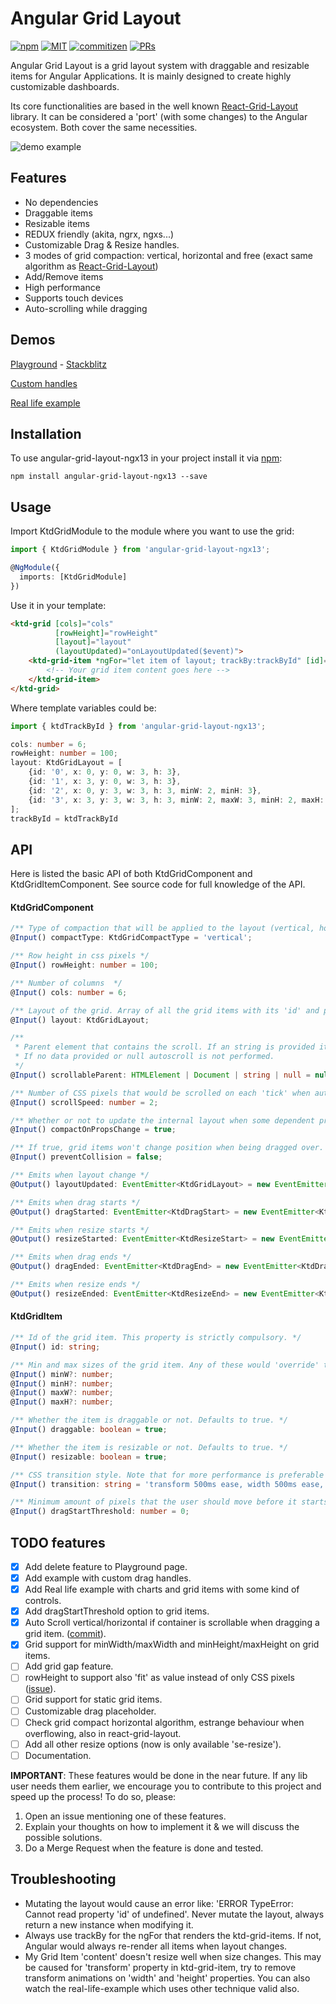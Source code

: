 # Angular Grid Layout
[![npm](https://img.shields.io/npm/v/angular-grid-layout-ngx13?style=flat-square)](https://www.npmjs.com/package/angular-grid-layout-ngx13)
[![MIT](https://img.shields.io/packagist/l/doctrine/orm.svg?style=flat-square)](https://github.com/katoid/angular-grid-layout/blob/main/LICENSE.md)
[![commitizen](https://img.shields.io/badge/commitizen-friendly-brightgreen.svg?style=flat-square)](https://github.com/katoid/angular-grid-layout/commits/main)
[![PRs](https://img.shields.io/badge/PRs-welcome-brightgreen.svg?style=flat-square)](https://github.com/katoid/angular-grid-layout/compare)

Angular Grid Layout is a grid layout system with draggable and resizable items for Angular Applications. It is mainly designed to create highly customizable dashboards.

Its core functionalities are based in the well known [React-Grid-Layout](https://github.com/STRML/react-grid-layout) library. It can be considered a 'port' (with some changes) to the Angular ecosystem.
Both cover the same necessities.

![demo example](./assets/demo.gif)

## Features
- No dependencies
- Draggable items
- Resizable items
- REDUX friendly (akita, ngrx, ngxs...)
- Customizable Drag & Resize handles.
- 3 modes of grid compaction: vertical, horizontal and free (exact same algorithm as [React-Grid-Layout](https://github.com/STRML/react-grid-layout))
- Add/Remove items
- High performance
- Supports touch devices
- Auto-scrolling while dragging

## Demos
[Playground](https://katoid.github.io/angular-grid-layout/playground) - [Stackblitz](https://stackblitz.com/edit/angular-grid-layout-playground?file=src%2Fapp%2Fplayground%2Fplayground.component.ts)

[Custom handles](https://katoid.github.io/angular-grid-layout/custom-handles)

[Real life example](https://katoid.github.io/angular-grid-layout/real-life-example)

## Installation

To use angular-grid-layout-ngx13 in your project install it via [npm](https://www.npmjs.com/package/angular-grid-layout-ngx13):

```
npm install angular-grid-layout-ngx13 --save
```

## Usage
Import KtdGridModule to the module where you want to use the grid:

```ts
import { KtdGridModule } from 'angular-grid-layout-ngx13';

@NgModule({
  imports: [KtdGridModule]
})
```

Use it in your template:
```html
<ktd-grid [cols]="cols"
          [rowHeight]="rowHeight"
          [layout]="layout"
          (layoutUpdated)="onLayoutUpdated($event)">
    <ktd-grid-item *ngFor="let item of layout; trackBy:trackById" [id]="item.id">
        <!-- Your grid item content goes here -->
    </ktd-grid-item>
</ktd-grid>
```

Where template variables could be:
```ts
import { ktdTrackById } from 'angular-grid-layout-ngx13';

cols: number = 6;
rowHeight: number = 100;
layout: KtdGridLayout = [
    {id: '0', x: 0, y: 0, w: 3, h: 3},
    {id: '1', x: 3, y: 0, w: 3, h: 3},
    {id: '2', x: 0, y: 3, w: 3, h: 3, minW: 2, minH: 3},
    {id: '3', x: 3, y: 3, w: 3, h: 3, minW: 2, maxW: 3, minH: 2, maxH: 5},
];
trackById = ktdTrackById
```

## API

Here is listed the basic API of both KtdGridComponent and KtdGridItemComponent. See source code for full knowledge of the API.

#### KtdGridComponent
```ts
/** Type of compaction that will be applied to the layout (vertical, horizontal or free). Defaults to 'vertical' */
@Input() compactType: KtdGridCompactType = 'vertical';

/** Row height in css pixels */
@Input() rowHeight: number = 100;

/** Number of columns  */
@Input() cols: number = 6;

/** Layout of the grid. Array of all the grid items with its 'id' and position on the grid. */
@Input() layout: KtdGridLayout;

/**
 * Parent element that contains the scroll. If an string is provided it would search that element by id on the dom.
 * If no data provided or null autoscroll is not performed.
 */
@Input() scrollableParent: HTMLElement | Document | string | null = null;

/** Number of CSS pixels that would be scrolled on each 'tick' when auto scroll is performed. */
@Input() scrollSpeed: number = 2;

/** Whether or not to update the internal layout when some dependent property change. */
@Input() compactOnPropsChange = true;

/** If true, grid items won't change position when being dragged over. Handy when using no compaction */
@Input() preventCollision = false;

/** Emits when layout change */
@Output() layoutUpdated: EventEmitter<KtdGridLayout> = new EventEmitter<KtdGridLayout>();

/** Emits when drag starts */
@Output() dragStarted: EventEmitter<KtdDragStart> = new EventEmitter<KtdDragStart>();

/** Emits when resize starts */
@Output() resizeStarted: EventEmitter<KtdResizeStart> = new EventEmitter<KtdResizeStart>();

/** Emits when drag ends */
@Output() dragEnded: EventEmitter<KtdDragEnd> = new EventEmitter<KtdDragEnd>();

/** Emits when resize ends */
@Output() resizeEnded: EventEmitter<KtdResizeEnd> = new EventEmitter<KtdResizeEnd>();

```

#### KtdGridItem
```ts
/** Id of the grid item. This property is strictly compulsory. */
@Input() id: string;

/** Min and max sizes of the grid item. Any of these would 'override' the min/max values specified in the layout. **/
@Input() minW?: number;
@Input() minH?: number;
@Input() maxW?: number;
@Input() maxH?: number;

/** Whether the item is draggable or not. Defaults to true. */
@Input() draggable: boolean = true;

/** Whether the item is resizable or not. Defaults to true. */
@Input() resizable: boolean = true;

/** CSS transition style. Note that for more performance is preferable only make transition on transform property. */
@Input() transition: string = 'transform 500ms ease, width 500ms ease, height 500ms ease';

/** Minimum amount of pixels that the user should move before it starts the drag sequence. */
@Input() dragStartThreshold: number = 0;
```


## TODO features

- [x] Add delete feature to Playground page.
- [x] Add example with custom drag handles.
- [x] Add Real life example with charts and grid items with some kind of controls.
- [x] Add dragStartThreshold option to grid items.
- [x] Auto Scroll vertical/horizontal if container is scrollable when dragging a grid item. ([commit](https://github.com/katoid/angular-grid-layout/commit/d137d0e3f40cafdb5fdfd7b2bce4286670200c5d)).
- [x] Grid support for minWidth/maxWidth and minHeight/maxHeight on grid items.
- [ ] Add grid gap feature.
- [ ] rowHeight to support also 'fit' as value instead of only CSS pixels ([issue](https://github.com/katoid/angular-grid-layout/issues/1)).
- [ ] Grid support for static grid items.
- [ ] Customizable drag placeholder.
- [ ] Check grid compact horizontal algorithm, estrange behaviour when overflowing, also in react-grid-layout.
- [ ] Add all other resize options (now is only available 'se-resize').
- [ ] Documentation.

**IMPORTANT**: These features would be done in the near future. If any lib user needs them earlier, we encourage you to contribute to this project and speed up the process! To do so, please: 

1. Open an issue mentioning one of these features.
2. Explain your thoughts on how to implement it & we will discuss the possible solutions.
3. Do a Merge Request when the feature is done and tested.


## Troubleshooting
- Mutating the layout would cause an error like: 'ERROR TypeError: Cannot read property 'id' of undefined'. Never mutate the layout, always return a new instance when modifying it.
- Always use trackBy for the ngFor that renders the ktd-grid-items. If not, Angular would always re-render all items when layout changes.
- My Grid Item 'content' doesn't resize well when size changes. This may be caused for 'transform' property in ktd-grid-item, try to remove transform animations on 'width' and 'height' properties. You can also watch the real-life-example which uses other technique valid also.
